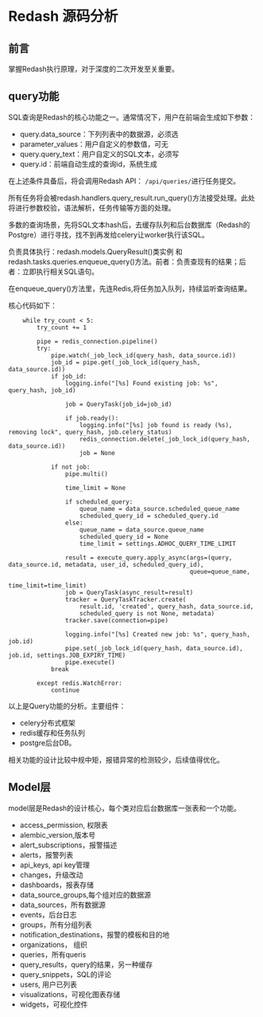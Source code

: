 # Redash 源码分析


## 前言
掌握Redash执行原理，对于深度的二次开发至关重要。



## query功能
SQL查询是Redash的核心功能之一。通常情况下，用户在前端会生成如下参数：

- query.data_source：下列列表中的数据源，必须选
- parameter_values：用户自定义的参数值，可无
- query.query_text：用户自定义的SQL文本，必须写
- query.id：前端自动生成的查询id，系统生成

在上述条件具备后，将会调用Redash API： `/api/queries/`进行任务提交。

所有任务将会被redash.handlers.query_result.run_query()方法接受处理。此处将进行参数校验，语法解析，任务传输等方面的处理。

多数的查询场景，先将SQL文本hash后，去缓存队列和后台数据库（Redash的Postgre）进行寻找，找不到再发给celery让worker执行该SQL。

负责具体执行：redash.models.QueryResult()类实例 和redash.tasks.queries.enqueue_query()方法。前者：负责查现有的结果；后者：立即执行相关SQL语句。

在enqueue_query()方法里，先连Redis,将任务加入队列，持续监听查询结果。

核心代码如下：

```
    while try_count < 5:
        try_count += 1

        pipe = redis_connection.pipeline()
        try:
            pipe.watch(_job_lock_id(query_hash, data_source.id))
            job_id = pipe.get(_job_lock_id(query_hash, data_source.id))
            if job_id:
                logging.info("[%s] Found existing job: %s", query_hash, job_id)

                job = QueryTask(job_id=job_id)

                if job.ready():
                    logging.info("[%s] job found is ready (%s), removing lock", query_hash, job.celery_status)
                    redis_connection.delete(_job_lock_id(query_hash, data_source.id))
                    job = None

            if not job:
                pipe.multi()

                time_limit = None

                if scheduled_query:
                    queue_name = data_source.scheduled_queue_name
                    scheduled_query_id = scheduled_query.id
                else:
                    queue_name = data_source.queue_name
                    scheduled_query_id = None
                    time_limit = settings.ADHOC_QUERY_TIME_LIMIT

                result = execute_query.apply_async(args=(query, data_source.id, metadata, user_id, scheduled_query_id),
                                                   queue=queue_name,
                                                   time_limit=time_limit)
                job = QueryTask(async_result=result)
                tracker = QueryTaskTracker.create(
                    result.id, 'created', query_hash, data_source.id,
                    scheduled_query is not None, metadata)
                tracker.save(connection=pipe)

                logging.info("[%s] Created new job: %s", query_hash, job.id)
                pipe.set(_job_lock_id(query_hash, data_source.id), job.id, settings.JOB_EXPIRY_TIME)
                pipe.execute()
            break

        except redis.WatchError:
            continue
```
以上是Query功能的分析。主要组件：

- celery分布式框架
- redis缓存和任务队列
- postgre后台DB。

相关功能的设计比较中规中矩，报错异常的检测较少，后续值得优化。

## Model层

model层是Redash的设计核心，每个类对应后台数据库一张表和一个功能。

- access_permission, 权限表
- alembic_version,版本号	 	
- alert_subscriptions，报警描述
- alerts，报警列表	 	
- api_keys, api key管理
- changes，升级改动
- dashboards，报表存储
- data_source_groups,每个组对应的数据源
- data_sources，所有数据源
- events，后台日志
- groups，所有分组列表
- notification_destinations，报警的模板和目的地
- organizations， 组织	 	
- queries，所有queris	 	
- query_results，query的结果，另一种缓存
- query_snippets，SQL的评论	 	
- users, 用户已列表
- visualizations，可视化图表存储
- widgets，可视化控件

